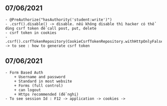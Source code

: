 ## 07/06/2021
    - @PreAuthorize("hasAuthority('student:write')")
    - .csrf().disable() -> disable. nếu không disable thì hacker có thể dùng csrf token để call post, put, delete
    - csrf token in cookies
    - .csrf().csrfTokenRepository(CookieCsrfTokenRepository.withHttpOnlyFalse()) -> to see : how to generate csrf token
## 07/06/2021
    - Form Based Auth
        + Username and password
        + Standard in most website
        + Forms (full control)
        + can logout
        + Https recommended (đề nghị)
    - To see session Id : F12 -> application -> cookies ->